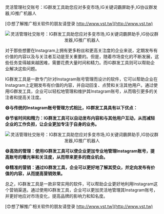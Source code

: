 灵活管理社交账号：IG群发工具助您应对多变市场,IG关键词霸屏助手,IG协议群发器,IG推广机器人

[😍想了解推广相关软件的朋友请登录 http://www.vst.tw](http://www.vst.tw)

 <center><img src="https://vst.tw/MP4/tuiguang/png/0.png" alt="灵活管理社交账号：IG群发工具助您应对多变市场,IG关键词霸屏助手,IG协议群发器,IG推广机器人"></center>

对于那些想要在Instagram上拥有更多粉丝和更高关注度的企业来说，定期发布有价值的内容以及与关注者互动是至关重要的。但是，随着市场变化的不断发展，这些任务变得越来越困难，需要花费大量时间和精力。而IG群发工具则可以帮助企业解决这些问题。

IG群发工具是一款专门针对Instagram账号管理而设计的软件，它可以帮助企业在Instagram上定期发布有价值的内容，并自动回复、点赞和关注其他用户。通过使用IG群发工具，企业可以轻松地管理和维护其Instagram账号，从而吸引更多的关注者和提高关注度。

**😄与传统的Instagram账号管理方式相比，IG群发工具具有以下优点：**

**😄节省时间和精力：IG群发工具可以自动发布内容和与其他用户互动，从而减轻企业的工作负担，让企业更加专注于自身的业务。**

 <center><img src="https://vst.tw/MP4/tuiguang/png/2.png" alt="灵活管理社交账号：IG群发工具助您应对多变市场,IG关键词霸屏助手,IG协议群发器,IG推广机器人"></center>

**😄高效的管理：使用IG群发工具可以使企业更加专业地管理Instagram账号，提高账号的曝光率和关注度，从而带来更多的商业机会。**

**😄精准的营销：通过IG群发工具，企业可以更好地了解其受众，并定向发布有价值的内容，从而提高营销效果。**

总之，IG群发工具是一款非常实用的软件，可以帮助企业更好地利用Instagram这个营销渠道。通过使用IG群发工具，企业可以更加灵活地管理其Instagram账号，并更好地应对市场变化，提高品牌的影响力和知名度。

[😍想了解推广相关软件的朋友请登录 http://www.vst.tw](http://www.vst.tw)



